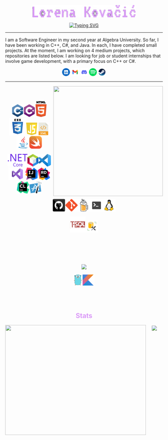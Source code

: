 <div class="header">
<p align="center">
  <a href="https://github.com/Tiitmouse">
    <img src="materials/lk.png" alt="Lorena Kovacic" />
</a>
</p>
<p align="center">
<a href="https://git.io/typing-svg"><img src="https://readme-typing-svg.demolab.com?font=VT323&size=30&pause=1000&color=D898F7&center=true&random=false&width=435&lines=Hola :3;Student+at+Algera+university;Studying+software+engineering;Interested in game development" alt="Typing SVG" /></a>
</p>
</div>

---

<div class="aboutMe">
<p>
I am a Software Engineer in my second year at Algebra University. So far, I have been working in C++, C#, and Java. In each, I have completed small projects. At the moment, I am working on 4 medium projects, which repositories are listed below. I am looking for job or student internships that involve game development, with a primary focus on C++ or C#. 
</p>
<p align="center">
<a href="https://www.linkedin.com/in/lorena-kova%C4%8Di%C4%87/"><img title="Linkedin" height="25" src="materials/linkedin.svg"></a>
<a href="mailto:lkovac4@algebra.hr"><img title="Mail" height="25" src="materials/mail.svg"></a>
<a href=""><img title="Discord" height="25" src="materials/discord.svg"></a>
<a href="https://open.spotify.com/user/qrrnk4smcl81se6vsuepljiar?si=388a94be0e734741"><img title="Spotify" height="25" src="materials/spotify.svg"></a>
<a href="https://steamcommunity.com/profiles/76561198799326612/"><img title="Steam" height="25" src="materials/steam.svg"></a>
</p>
</div>

---

<!-- <div class="whatIuse">
<h2>
<p> 
  <a><img title="C++" height="40" src="materials/cpp.svg"></a>
  <a><img title="C#" height="40" src="materials/cSharp.svg"></a>
  <a><img title="HTML5" height="50" src="materials/html5.svg"></a>
  <a><img title="CSS" height="55" src="materials/css.svg"></a>
  <a><img title="Javascript" height="40" src="materials/js.svg"></a>
  <a><img title="xml" height="40" src="materials/xml.svg"></a>
  <a><img title="Java" height="40" src="materials/java-original.svg"></a>
  <a><img title="swift" height="40" src="materials/swift.svg"></a>
</p>
<p>
  <a><img title=".NetCore" height="40" src="materials/dotnetcore.svg"></a>
  <a><img title="netbeans" height="40" src="materials/netbeans.png"></a>
  <a><img title="Visual Studio Code" height="40" src="materials/vscode.png"></a>
  <a><img title="Microsoft Visual Studio" height="40" src="materials/visualstudio.png"></a>
  <a><img title="InteliJ" height="40" src="materials/intellij.svg"></a>
  <a><img title="Rider" height="40" src="materials/rider.png"></a>
  <a><img title="CLion" height="40" src="materials/clion.svg"></a>
  <a><img title="xcode" height="40" src="materials/xcode.png"></a>
</p>
<p>
  <a><img title="GitHub" height="40" src="materials/github.svg"></a>
  <a><img title="Git" height="40" src="materials/git-original.svg"></a>
  <a><img title="homebrew" height="40" src="materials/homebrew.svg"></a>
  <a><img title="terminal" height="40" src="materials/terminal.svg"></a>
  <a><img title="linux" height="40" src="materials/linux.svg"></a>
</p>
<p>
  <a><img title="tSQL" height="50" src="materials/tsql.png"></a>
  <a><img title="ssms" height="40" src="materials/ssms.png"></a>
</p>
<p>Want to learn</p>
<p>
  <a><img title="GO" height="40" src="materials/go.svg"></a>
  <a><img title="Kotlin" height="40" src="materials/kotlin.svg"></a>
</p>
</h2>
</div> -->

<div class="whatIuse" align="center">
<img height=350 width=350 align="right" src="https://github-readme-stats.vercel.app/api/top-langs/?username=Tiitmouse&theme=material-palenight&show_icons=true&hide_border=true&layout=compact" />
<br><br>
<p><a><img title="C++" height="40" src="materials/cpp.svg"></a><a><img title="C#" height="40" src="materials/cSharp.svg"></a><a><img title="HTML5" height="50" src="materials/html5.svg"></a><a><img title="CSS" height="55" src="materials/css.svg"></a><a><img title="Javascript" height="40" src="materials/js.svg"></a><a><img title="xml" height="40" src="materials/xml.svg"></a><a><img title="Java" height="40" src="materials/java-original.svg"></a><a><img title="swift" height="40" src="materials/swift.svg"></a></p>
<p><a><img title=".NetCore" height="40" src="materials/dotnetcore.svg"></a><a><img title="netbeans" height="40" src="materials/netbeans.png"></a><a><img title="Visual Studio Code" height="40" src="materials/vscode.png"></a><a><img title="Microsoft Visual Studio" height="40" src="materials/visualstudio.png"></a><a><img title="InteliJ" height="40" src="materials/intellij.svg"></a><a><img title="Rider" height="40" src="materials/rider.png"></a><a><img title="CLion" height="40" src="materials/clion.svg"></a><a><img title="xcode" height="40" src="materials/xcode.png"></a></p>
<p><a><img title="GitHub" height="40" src="materials/github.svg"></a><a><img title="Git" height="40" src="materials/git-original.svg"></a><a><img title="homebrew" height="40" src="materials/homebrew.svg"></a><a><img title="terminal" height="40" src="materials/terminal.svg"></a><a><img title="linux" height="40" src="materials/linux.svg"></a></p>
<p><a><img title="tSQL" height="50" src="materials/tsql.png"></a><a><img title="ssms" height="40" src="materials/ssms.png"></a></p>
<br><br>
</div>

<div align="center">
<br><br>
<p><img height=200 align="center" src="https://github-readme-streak-stats.herokuapp.com/?user=Tiitmouse&theme=material-palenight&hide_border=true" /></p>
<p><a><img title="GO" height="40" src="materials/go.svg"></a><a><img title="Kotlin" height="40" src="materials/kotlin.svg"></a></p>
<br><br>
</div>




<!-- <p>
/////////////////////////////////////////////////
</p> -->


<div class="stats">
<h2 align="Center" style="color:#da99f7") > Stats </h2>
  <div align=left>
      <a href="https://github.com/Tiitmouse/">
        <img height=350 width=450 align="left" src="https://github-readme-stats.vercel.app/api?username=Tiitmouse&theme=material-palenight&show_icons=true&hide_border=true&count_private=true" />
      </a>
  </div>
  <div align=center>
      <a href="https://github.com/Tiitmouse/">
        <img height=200 align="center" src="https://github-readme-streak-stats.herokuapp.com/?user=Tiitmouse&theme=material-palenight&hide_border=true" />
  </div>
</div>

<!-- <p>









</p> -->

<!--
**Tiitmouse/Tiitmouse** is a ✨ _special_ ✨ repository because its `README.md` (this file) appears on your GitHub profile.
